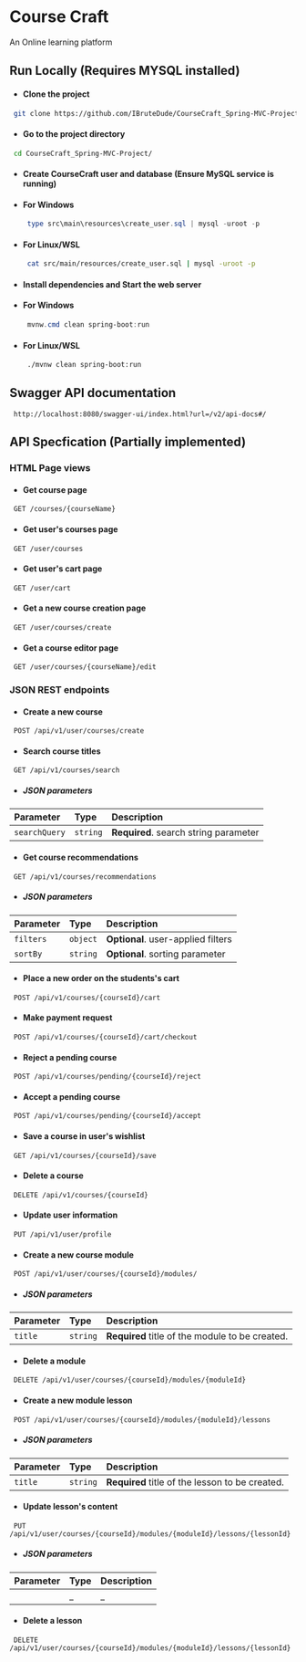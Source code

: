 
# Course Craft

An Online learning platform

## Run Locally (Requires MYSQL installed)

* #### Clone the project

```bash
 git clone https://github.com/IBruteDude/CourseCraft_Spring-MVC-Project.git
```

* #### Go to the project directory

```bash
 cd CourseCraft_Spring-MVC-Project/
```

* #### Create CourseCraft user and database (Ensure MySQL service is running)

* #### For Windows

    ```powershell
     type src\main\resources\create_user.sql | mysql -uroot -p
    ```

* #### For Linux/WSL

    ```bash
     cat src/main/resources/create_user.sql | mysql -uroot -p
    ```

* #### Install dependencies and Start the web server

* #### For Windows

    ```powershell
     mvnw.cmd clean spring-boot:run
    ```

* #### For Linux/WSL

    ```bash
     ./mvnw clean spring-boot:run
    ```

## Swagger API documentation

```http
 http://localhost:8080/swagger-ui/index.html?url=/v2/api-docs#/
```

## API Specfication (Partially implemented)

### HTML Page views

* #### Get course page

```http
 GET /courses/{courseName}
```

* #### Get user's courses page

```http
 GET /user/courses
```

* #### Get user's cart page

```http
 GET /user/cart
```

* #### Get a new course creation page

```http
 GET /user/courses/create
```

* #### Get a course editor page

```http
 GET /user/courses/{courseName}/edit
```

### JSON REST endpoints

* #### Create a new course

```http
 POST /api/v1/user/courses/create
```

* #### Search course titles

```http
 GET /api/v1/courses/search
```

* ##### JSON parameters

| Parameter     | Type     | Description                           |
| :------------ | :------- | :------------------------------------ |
| `searchQuery` | `string` | **Required**. search string parameter |

* #### Get course recommendations

```http
 GET /api/v1/courses/recommendations
```

* ##### JSON parameters

| Parameter | Type     | Description                        |
| :-------- | :------- | :--------------------------------- |
| `filters` | `object` | **Optional**. user-applied filters |
| `sortBy`  | `string` | **Optional**. sorting parameter    |

* #### Place a new order on the students's cart

```http
 POST /api/v1/courses/{courseId}/cart
```

* #### Make payment request

```http
 POST /api/v1/courses/{courseId}/cart/checkout
```

* #### Reject a pending course

```http
 POST /api/v1/courses/pending/{courseId}/reject
```

* #### Accept a pending course

```http
 POST /api/v1/courses/pending/{courseId}/accept
```

* #### Save a course in user's wishlist

```http
 GET /api/v1/courses/{courseId}/save
```

* #### Delete a course

```http
 DELETE /api/v1/courses/{courseId}
```

* #### Update user information

```http
 PUT /api/v1/user/profile
```

* #### Create a new course module

```http
 POST /api/v1/user/courses/{courseId}/modules/
```

* ##### JSON parameters

| Parameter     | Type     | Description                           |
| :------------ | :------- | :------------------------------------ |
| `title` | `string` | **Required** title of the module to be created. |

* #### Delete a module

```http
 DELETE /api/v1/user/courses/{courseId}/modules/{moduleId}
```

* #### Create a new module lesson

```http
 POST /api/v1/user/courses/{courseId}/modules/{moduleId}/lessons
```

* ##### JSON parameters

| Parameter     | Type     | Description                           |
| :------------ | :------- | :------------------------------------ |
| `title` | `string` | **Required** title of the lesson to be created. |

* #### Update lesson's content

```http
 PUT /api/v1/user/courses/{courseId}/modules/{moduleId}/lessons/{lessonId}
```

* ##### JSON parameters

| Parameter        | Type     | Description                       |
| :--------------- | :------- | :-------------------------------- |
| <lesson object>  | _ |       _ |

* #### Delete a lesson

```http
 DELETE /api/v1/user/courses/{courseId}/modules/{moduleId}/lessons/{lessonId}
```
